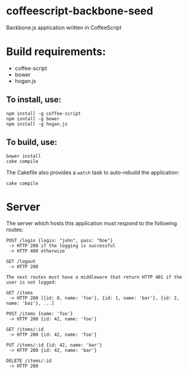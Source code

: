 coffeescript-backbone-seed
==========================

Backbone.js application written in CoffeeScript

# Build requirements:

* coffee-script
* bower
* hogan.js

## To install, use:

```ksh
npm install -g coffee-script
npm isntall -g bower
npm install -g hogan.js
```

## To build, use:

```ksh
bower install
cake compile
```

The Cakefile also provides a `watch` task to auto-rebuild the application:

```ksh
cake compile
```

# Server

The server which hosts this application must respond to the following routes:

```
POST /login {login: "john", pass: "Doe"}
 -> HTTP 200 if the logging is successful
 -> HTTP 400 otherwize

GET /logout
 -> HTTP 200

The next routes must have a middleware that return HTTP 401 if the user is not logged:

GET /items
 -> HTTP 200 [{id: 0, name: 'foo'}, {id: 1, name: 'bar'}, {id: 2, name: 'baz'}, ...]

POST /items {name: 'foo'}
 -> HTTP 200 {id: 42, name: 'foo'}

GET /items/:id
 -> HTTP 200 {id: 42, name: 'foo'}

PUT /items/:id {id: 42, name: 'bar'}
 -> HTTP 200 {id: 42, name: 'bar'}

DELETE /items/:id
 -> HTTP 200
```